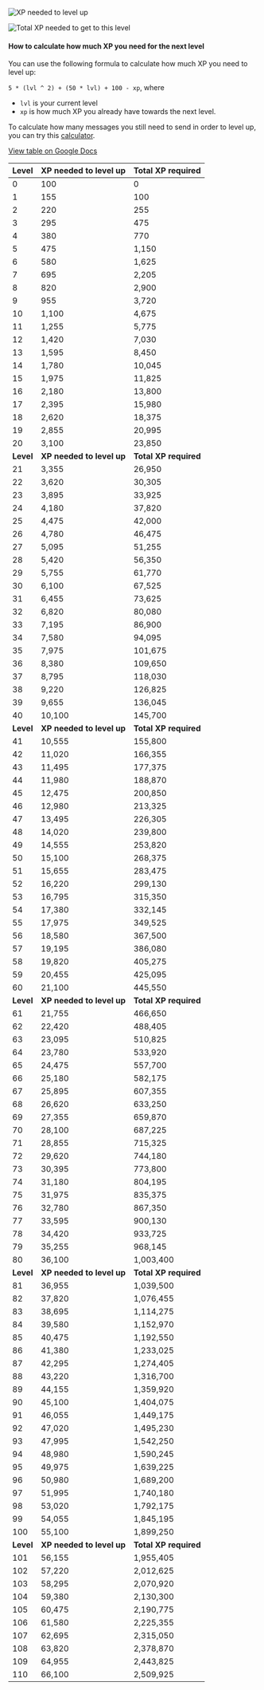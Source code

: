 ![XP needed to level up](pics/xp_level_up.png)

![Total XP needed to get to this level](pics/total_xp_level.png)

#### How to calculate how much XP you need for the next level

You can use the following formula to calculate how much XP you need to level up:

`5 * (lvl ^ 2) + (50 * lvl) + 100 - xp`, where
* `lvl` is your current level
* `xp` is how much XP you already have towards the next level.

To calculate how many messages you still need to send in order to level up,  you can try this [calculator](/Mee6-documentation/mee6calc).

[View table on Google Docs](https://docs.google.com/spreadsheets/d/1F4y1qBurAu3l4UfYrgwXFLtojNdtW6qhMInEyrNX_x4/edit?usp=sharing)

| **Level** | **XP needed to level up** | **Total XP required** |
|-----------|---------------------------|-----------------------|
| 0         | 100                       | 0                     |
| 1         | 155                       | 100                   |
| 2         | 220                       | 255                   |
| 3         | 295                       | 475                   |
| 4         | 380                       | 770                   |
| 5         | 475                       | 1,150                 |
| 6         | 580                       | 1,625                 |
| 7         | 695                       | 2,205                 |
| 8         | 820                       | 2,900                 |
| 9         | 955                       | 3,720                 |
| 10        | 1,100                     | 4,675                 |
| 11        | 1,255                     | 5,775                 |
| 12        | 1,420                     | 7,030                 |
| 13        | 1,595                     | 8,450                 |
| 14        | 1,780                     | 10,045                |
| 15        | 1,975                     | 11,825                |
| 16        | 2,180                     | 13,800                |
| 17        | 2,395                     | 15,980                |
| 18        | 2,620                     | 18,375                |
| 19        | 2,855                     | 20,995                |
| 20        | 3,100                     | 23,850                |
| **Level** | **XP needed to level up** | **Total XP required** |
| 21        | 3,355                     | 26,950                |
| 22        | 3,620                     | 30,305                |
| 23        | 3,895                     | 33,925                |
| 24        | 4,180                     | 37,820                |
| 25        | 4,475                     | 42,000                |
| 26        | 4,780                     | 46,475                |
| 27        | 5,095                     | 51,255                |
| 28        | 5,420                     | 56,350                |
| 29        | 5,755                     | 61,770                |
| 30        | 6,100                     | 67,525                |
| 31        | 6,455                     | 73,625                |
| 32        | 6,820                     | 80,080                |
| 33        | 7,195                     | 86,900                |
| 34        | 7,580                     | 94,095                |
| 35        | 7,975                     | 101,675               |
| 36        | 8,380                     | 109,650               |
| 37        | 8,795                     | 118,030               |
| 38        | 9,220                     | 126,825               |
| 39        | 9,655                     | 136,045               |
| 40        | 10,100                    | 145,700               |
| **Level** | **XP needed to level up** | **Total XP required** |
| 41        | 10,555                    | 155,800               |
| 42        | 11,020                    | 166,355               |
| 43        | 11,495                    | 177,375               |
| 44        | 11,980                    | 188,870               |
| 45        | 12,475                    | 200,850               |
| 46        | 12,980                    | 213,325               |
| 47        | 13,495                    | 226,305               |
| 48        | 14,020                    | 239,800               |
| 49        | 14,555                    | 253,820               |
| 50        | 15,100                    | 268,375               |
| 51        | 15,655                    | 283,475               |
| 52        | 16,220                    | 299,130               |
| 53        | 16,795                    | 315,350               |
| 54        | 17,380                    | 332,145               |
| 55        | 17,975                    | 349,525               |
| 56        | 18,580                    | 367,500               |
| 57        | 19,195                    | 386,080               |
| 58        | 19,820                    | 405,275               |
| 59        | 20,455                    | 425,095               |
| 60        | 21,100                    | 445,550               |
| **Level** | **XP needed to level up** | **Total XP required** |
| 61        | 21,755                    | 466,650               |
| 62        | 22,420                    | 488,405               |
| 63        | 23,095                    | 510,825               |
| 64        | 23,780                    | 533,920               |
| 65        | 24,475                    | 557,700               |
| 66        | 25,180                    | 582,175               |
| 67        | 25,895                    | 607,355               |
| 68        | 26,620                    | 633,250               |
| 69        | 27,355                    | 659,870               |
| 70        | 28,100                    | 687,225               |
| 71        | 28,855                    | 715,325               |
| 72        | 29,620                    | 744,180               |
| 73        | 30,395                    | 773,800               |
| 74        | 31,180                    | 804,195               |
| 75        | 31,975                    | 835,375               |
| 76        | 32,780                    | 867,350               |
| 77        | 33,595                    | 900,130               |
| 78        | 34,420                    | 933,725               |
| 79        | 35,255                    | 968,145               |
| 80        | 36,100                    | 1,003,400             |
| **Level** | **XP needed to level up** | **Total XP required** |
| 81        | 36,955                    | 1,039,500             |
| 82        | 37,820                    | 1,076,455             |
| 83        | 38,695                    | 1,114,275             |
| 84        | 39,580                    | 1,152,970             |
| 85        | 40,475                    | 1,192,550             |
| 86        | 41,380                    | 1,233,025             |
| 87        | 42,295                    | 1,274,405             |
| 88        | 43,220                    | 1,316,700             |
| 89        | 44,155                    | 1,359,920             |
| 90        | 45,100                    | 1,404,075             |
| 91        | 46,055                    | 1,449,175             |
| 92        | 47,020                    | 1,495,230             |
| 93        | 47,995                    | 1,542,250             |
| 94        | 48,980                    | 1,590,245             |
| 95        | 49,975                    | 1,639,225             |
| 96        | 50,980                    | 1,689,200             |
| 97        | 51,995                    | 1,740,180             |
| 98        | 53,020                    | 1,792,175             |
| 99        | 54,055                    | 1,845,195             |
| 100       | 55,100                    | 1,899,250             |
| **Level** | **XP needed to level up** | **Total XP required** |
| 101       | 56,155                    | 1,955,405             |
| 102       | 57,220                    | 2,012,625             |
| 103       | 58,295                    | 2,070,920             |
| 104       | 59,380                    | 2,130,300             |
| 105       | 60,475                    | 2,190,775             |
| 106       | 61,580                    | 2,225,355             |
| 107       | 62,695                    | 2,315,050             |
| 108       | 63,820                    | 2,378,870             |
| 109       | 64,955                    | 2,443,825             |
| 110       | 66,100                    | 2,509,925             |

